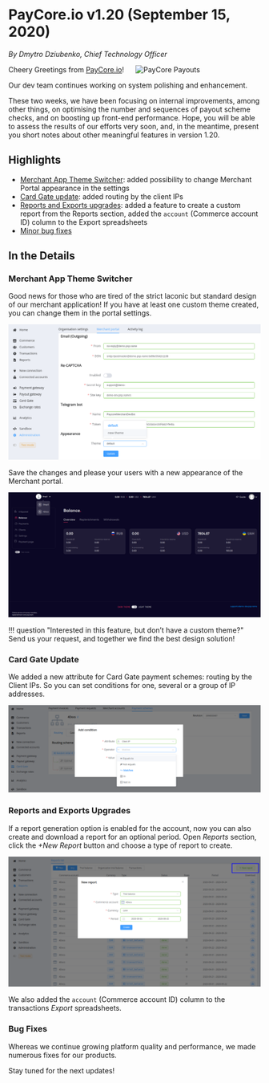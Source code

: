 # **PayCore.io v1.20 (September 15, 2020)**

*By Dmytro Dziubenko, Chief Technology Officer*

<img src="https://paycore.io/wp-content/uploads/2020/08/paycore_illustration_newstyle-13.08-1-770x400.png" alt="PayCore Payouts" style="width: 250px; float: right; padding-left: 10px;">

Cheery Greetings from [PayCore.io](https://paycore.io/)!

Our dev team continues working on system polishing and enhancement.

These two weeks, we have been focusing on internal improvements, among other things, on optimising the number and sequences of payout scheme checks, and on boosting up front-end performance. Hope, you will be able to assess the results of our efforts very soon, and, in the meantime, present you short notes about other meaningful features in version 1.20.

## Highlights

* [Merchant App Theme Switcher](#merchant-app-theme-switcher): added possibility to change Merchant Portal appearance in the settings
* [Card Gate update](#card-gate-update): added routing by the client IPs
* [Reports and Exports upgrades](#reports-and-exports-upgrades): added a feature to create a custom report from the Reports section, added the `account` (Commerce account ID) column to the Export spreadsheets
* [Minor bug fixes](#bug-fixes)

## In the Details

### Merchant App Theme Switcher

Good news for those who are tired of the strict laconic but standard design of our merchant application! If you have at least one custom theme created, you can change them in the portal settings.

![The theme switcher in the Merchant portal settings](images/v1.20/theme-switcher.png)

Save the changes and please your users with a new appearance of the Merchant portal.

![An example of theme](images/v1.20/dark_theme.png)

!!! question "Interested in this feature, but don’t have a custom theme?"
    Send us your request, and together we find the best design solution!

### Card Gate Update

We added a new attribute for Card Gate payment schemes: routing by the Client IPs. So you can set conditions for one, several or a group of IP addresses.

![Set up a routing condition](images/v1.20/routing-by-ip.png)

### Reports and Exports Upgrades

If a report generation option is enabled for the account, now you can also create and download a report for an optional period. Open *Reports* section, click the *+New Report* button and choose a type of report to create.

![Create a custom report](images/v1.20/reports.png)

We also added the `account` (Commerce account ID) column to the transactions *Export* spreadsheets.

<!--
### Integration Updates

| Provider | Name  | New features |
|:-:|:-:|:-:|
|     <img src="https://static.openfintech.io/payment_providers/adgroup/logo.svg?w=70" width="70px">     | [ADgroup](/connectors/adgroup/)              | Card Payouts and Balances      |
|     <img src="https://static.openfintech.io/payment_providers/stripe/logo.svg?w=70" width="70px">      | [Stripe](/connectors/stripe/)                | New Instant payments                          |
|  <img src="https://static.openfintech.io/payment_providers/wirecapital/logo.svg?w=110" width="110px">  | [Wirecapital](/connectors/wirecapital/)      | H2H payment connection                         |

Also, we started supporting the Indian rupee (INR) and Mexican peso
(Mexican peso) currencies.
-->

### Bug Fixes

Whereas we continue growing platform quality and performance, we made numerous fixes for our products.

Stay tuned for the next updates!
